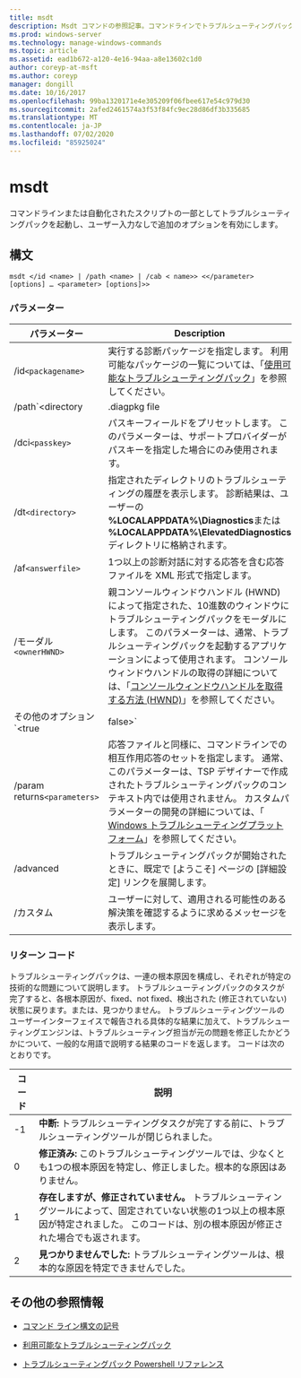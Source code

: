 ```yaml
---
title: msdt
description: Msdt コマンドの参照記事。コマンドラインでトラブルシューティングパックを起動するか、自動スクリプトの一部として、ユーザー入力なしで追加のオプションを有効にします。
ms.prod: windows-server
ms.technology: manage-windows-commands
ms.topic: article
ms.assetid: ead1b672-a120-4e16-94aa-a8e13602c1d0
author: coreyp-at-msft
ms.author: coreyp
manager: dongill
ms.date: 10/16/2017
ms.openlocfilehash: 99ba1320171e4e305209f06fbee617e54c979d30
ms.sourcegitcommit: 2afed2461574a3f53f84fc9ec28d86df3b335685
ms.translationtype: MT
ms.contentlocale: ja-JP
ms.lasthandoff: 07/02/2020
ms.locfileid: "85925024"
---
```

# <a name="msdt"></a>msdt

コマンドラインまたは自動化されたスクリプトの一部としてトラブルシューティングパックを起動し、ユーザー入力なしで追加のオプションを有効にします。

## <a name="syntax"></a>構文

```
msdt </id <name> | /path <name> | /cab < name>> <</parameter> [options] … <parameter> [options]>>
```

### <a name="parameters"></a>パラメーター

| パラメーター | Description |
| --------- | ----------- |
| /id`<packagename>` | 実行する診断パッケージを指定します。 利用可能なパッケージの一覧については、「[使用可能なトラブルシューティングパック](https://docs.microsoft.com/previous-versions/windows/it-pro/windows-server-2012-r2-and-2012/ee424379(v=ws.11)#available-troubleshooting-packs)」を参照してください。 |
| /path`<directory|.diagpkg file|.diagcfg file>` | 診断パッケージへの完全パスを指定します。 ディレクトリを指定する場合は、ディレクトリに診断パッケージが含まれている必要があります。 * */Id * *、 **/dci**、/ **cab**の各パラメーターと共に、 **/path**パラメーターを使用することはできません。 |                                                                                   |
| /dci`<passkey>` | パスキーフィールドをプリセットします。 このパラメーターは、サポートプロバイダーがパスキーを指定した場合にのみ使用されます。 |
| /dt`<directory>` | 指定されたディレクトリのトラブルシューティングの履歴を表示します。 診断結果は、ユーザーの **%LOCALAPPDATA%\Diagnostics**または **%LOCALAPPDATA%\ElevatedDiagnostics**ディレクトリに格納されます。 |
| /af`<answerfile>` | 1つ以上の診断対話に対する応答を含む応答ファイルを XML 形式で指定します。 |
| /モーダル`<ownerHWND>` | 親コンソールウィンドウハンドル (HWND) によって指定された、10進数のウィンドウにトラブルシューティングパックをモーダルにします。 このパラメーターは、通常、トラブルシューティングパックを起動するアプリケーションによって使用されます。 コンソールウィンドウハンドルの取得の詳細については、「[コンソールウィンドウハンドルを取得する方法 (HWND)](https://support.microsoft.com/help/124103/how-to-obtain-a-console-window-handle-hwnd)」を参照してください。 |
| その他のオプション`<true|false>` | ユーザーが追加のオプションを調査するかどうかを確認する最後のトラブルシューティング画面を有効 (true) または抑制 (false) します。 通常、このパラメーターは、オペレーティングシステムに含まれていないトラブルシューティングツールによってトラブルシューティングパックが起動されるときに使用されます。 |
| /param returns`<parameters>` | 応答ファイルと同様に、コマンドラインでの相互作用応答のセットを指定します。 通常、このパラメーターは、TSP デザイナーで作成されたトラブルシューティングパックのコンテキスト内では使用されません。 カスタムパラメーターの開発の詳細については、「 [Windows トラブルシューティングプラットフォーム](https://docs.microsoft.com/previous-versions/windows/desktop/wintt/windows-troubleshooting-toolkit-portal)」を参照してください。 |
| /advanced | トラブルシューティングパックが開始されたときに、既定で [ようこそ] ページの [詳細設定] リンクを展開します。 |
| /カスタム | ユーザーに対して、適用される可能性のある解決策を確認するように求めるメッセージを表示します。 |

### <a name="return-codes"></a>リターン コード

トラブルシューティングパックは、一連の根本原因を構成し、それぞれが特定の技術的な問題について説明します。 トラブルシューティングパックのタスクが完了すると、各根本原因が、fixed、not fixed、検出された (修正されていない) 状態に戻ります。または、見つかりません。 トラブルシューティングツールのユーザーインターフェイスで報告される具体的な結果に加えて、トラブルシューティングエンジンは、トラブルシューティング担当が元の問題を修正したかどうかについて、一般的な用語で説明する結果のコードを返します。 コードは次のとおりです。

| コード | 説明 |
| ---- | ----------- |
| -1 | **中断:** トラブルシューティングタスクが完了する前に、トラブルシューティングツールが閉じられました。 |
| 0 | **修正済み:** このトラブルシューティングツールでは、少なくとも1つの根本原因を特定し、修正しました。根本的な原因はありません。 |
| 1 | **存在しますが、修正されていません。** トラブルシューティングツールによって、固定されていない状態の1つ以上の根本原因が特定されました。 このコードは、別の根本原因が修正された場合でも返されます。 |
| 2 | **見つかりませんでした:** トラブルシューティングツールは、根本的な原因を特定できませんでした。 |

## <a name="additional-references"></a>その他の参照情報

- [コマンド ライン構文の記号](command-line-syntax-key.md)

- [利用可能なトラブルシューティングパック](https://docs.microsoft.com/previous-versions/windows/it-pro/windows-server-2012-r2-and-2012/ee424379(v=ws.11)#available-troubleshooting-packs)

- [トラブルシューティングパック Powershell リファレンス](https://docs.microsoft.com/powershell/module/troubleshootingpack/?view=win10-ps)